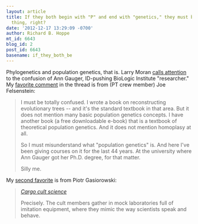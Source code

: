 ```yaml
---
layout: article
title: If they both begin with "P" and end with "genetics," they must be the same
  thing, right?
date: '2012-12-17 13:29:09 -0700'
author: Richard B. Hoppe
mt_id: 6643
blog_id: 2
post_id: 6643
basename: if_they_both_be
---
```

Phylogenetics and population genetics, that is. Larry Moran [calls attention](http://sandwalk.blogspot.com/2012/12/ann-gauger-describes-intelligent-design.html) to the confusion of Ann Gauger, ID-pushing BioLogic Institute "researcher." My [favorite comment](http://sandwalk.blogspot.com/2012/12/ann-gauger-describes-intelligent-design.html?showComment=1355638227551#c6723614236284790383) in the thread is from (PT crew member) Joe Felsenstein:

> I must be totally confused. I wrote a book on reconstructing evolutionary trees -- and it's the standard textbook in that area. But it does not mention many basic population genetics concepts. I have another book (a free downloadable e-book) that is a textbook of theoretical population genetics. And it does not mention homoplasy at all.
> 
> So I must misunderstand what "population genetics" is. And here I've been giving courses on it for the last 44 years. At the university where Ann Gauger got her Ph.D. degree, for that matter.
> 
> Silly me.

My [second favorite](http://sandwalk.blogspot.com/2012/12/ann-gauger-describes-intelligent-design.html?showComment=1355627110886#c5687528338188957839) is from Piotr Gasiorowski:

> _[Cargo cult science](http://en.wikipedia.org/wiki/Cargo_cult)_
> 
> Precisely. The cult members gather in mock laboratories full of imitation equipment, where they mimic the way scientists speak and behave.

